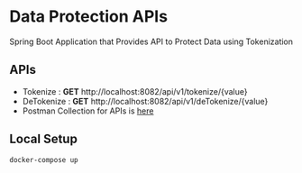 # Data Protection APIs
 Spring Boot Application that Provides API to Protect Data using Tokenization

## APIs
* Tokenize : **GET** http://localhost:8082/api/v1/tokenize/{value}
* DeTokenize : **GET** http://localhost:8082/api/v1/deTokenize/{value}
* Postman Collection for APIs is [here](https://github.com/pulkits1998/Data-Protection-APIs/blob/master/Data%20Protection%20APIs.postman_collection.json)

## Local Setup
```
docker-compose up
```
